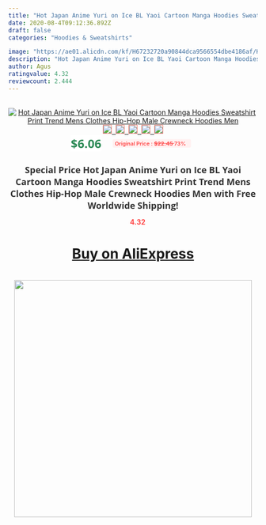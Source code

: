```yaml
---
title: "Hot Japan Anime Yuri on Ice BL Yaoi Cartoon Manga Hoodies Sweatshirt Print Trend Mens Clothes Hip-Hop Male Crewneck Hoodies Men"
date: 2020-08-4T09:12:36.892Z
draft: false
categories: "Hoodies & Sweatshirts"

image: "https://ae01.alicdn.com/kf/H67232720a90844dca9566554dbe4186af/Hot-Japan-Anime-Yuri-on-Ice-BL-Yaoi-Cartoon-Manga-Hoodies-Sweatshirt-Print-Trend-Mens-Clothes.jpg"
description: "Hot Japan Anime Yuri on Ice BL Yaoi Cartoon Manga Hoodies Sweatshirt Print Trend Mens Clothes Hip-Hop Male Crewneck Hoodies Men"
author: Agus
ratingvalue: 4.32
reviewcount: 2.444
---
```

<br>
<div style="text-align: center;">
<a href="https://s.click.aliexpress.com/e/_9zOMnj" target="_blank" rel="nofollow noopener noreferrer"><img alt="Hot Japan Anime Yuri on Ice BL Yaoi Cartoon Manga Hoodies Sweatshirt Print Trend Mens Clothes Hip-Hop Male Crewneck Hoodies Men" class="magnifier-image" src="https://ae01.alicdn.com/kf/H67232720a90844dca9566554dbe4186af/Hot-Japan-Anime-Yuri-on-Ice-BL-Yaoi-Cartoon-Manga-Hoodies-Sweatshirt-Print-Trend-Mens-Clothes.jpg_640x640.jpg">
<br>
<img style="border:1px solid salmon" src="https://ae01.alicdn.com/kf/H67232720a90844dca9566554dbe4186af/Hot-Japan-Anime-Yuri-on-Ice-BL-Yaoi-Cartoon-Manga-Hoodies-Sweatshirt-Print-Trend-Mens-Clothes.jpg_120x120.jpg">&nbsp;&nbsp;<img style="border:1px solid salmon" src="https://ae01.alicdn.com/kf/Hf73edb9f146446b3b3dfaaba2521db29d/Hot-Japan-Anime-Yuri-on-Ice-BL-Yaoi-Cartoon-Manga-Hoodies-Sweatshirt-Print-Trend-Mens-Clothes.jpg_120x120.jpg">&nbsp;&nbsp;<img style="border:1px solid salmon" src="https://ae01.alicdn.com/kf/Ha41841ed4a92467ea7bb63e68e939cd28/Hot-Japan-Anime-Yuri-on-Ice-BL-Yaoi-Cartoon-Manga-Hoodies-Sweatshirt-Print-Trend-Mens-Clothes.jpg_120x120.jpg">&nbsp;&nbsp;<img style="border:1px solid salmon" src="https://ae01.alicdn.com/kf/H2b517cc8777046459eef7aaa5aee87c3g/Hot-Japan-Anime-Yuri-on-Ice-BL-Yaoi-Cartoon-Manga-Hoodies-Sweatshirt-Print-Trend-Mens-Clothes.jpg_120x120.jpg">&nbsp;&nbsp;<img style="border:1px solid salmon" src="https://ae01.alicdn.com/kf/Hab4c231f3c744ac3b1d98587ae93858db/Hot-Japan-Anime-Yuri-on-Ice-BL-Yaoi-Cartoon-Manga-Hoodies-Sweatshirt-Print-Trend-Mens-Clothes.jpg_120x120.jpg"></a></div><br0>
<div style="text-align: center;"><span style="background-color: white; border: 0px; box-sizing: border-box; color: seagreen; display: inline-block; font-family: &quot;open sans&quot; , &quot;arial&quot; , &quot;helvetica&quot; , sans-serif , &quot;heiti&quot;; font-size: 24px; font-stretch: inherit; font-weight: 700; line-height: inherit; margin: 0px 10px 0px 0px; padding: 0px; vertical-align: middle;">$6.06 </span>
<span style="background: rgb(255 , 241 , 241); border-radius: 3px; border: 0px; box-sizing: border-box; color: #ff4747; display: inline-block; font-family: inherit; font-size: 12px; font-stretch: inherit; font-style: inherit; font-variant: inherit; font-weight: 600; line-height: inherit; margin: 0px; padding: 2px 5px; transform: scale(0.9); vertical-align: middle;">Original Price : <b style="text-decoration: line-through;">$22.45 </b> 73%&nbsp;&nbsp;</span></div>
<h1 style="color: #333333; display: inline-block; font-family: &quot;open sans&quot; , &quot;arial&quot; , &quot;helvetica&quot; , sans-serif , &quot;heiti&quot;; font-size: 18px; font-stretch: inherit; font-weight: 700; text-align: center;">Special Price Hot Japan Anime Yuri on Ice BL Yaoi Cartoon Manga Hoodies Sweatshirt Print Trend Mens Clothes Hip-Hop Male Crewneck Hoodies Men with Free Worldwide Shipping!</h1>
<div style="color: #ff4747; text-align: center;">
<img src="https://4.bp.blogspot.com/-M0ZcTcb-5uY/XleCXlxnR4I/AAAAAAAAAEc/OrjgMkXV1oMQFaCRZj5HQwOCBcu3w1FegCPcBGAYYCw/s1600/star.png" style="height: 15px;">&nbsp;<b>4.32</b></div>
<div class="button_cont" align="center"><a class="buynow_a" href="https://s.click.aliexpress.com/e/_9zOMnj" target="_blank" rel="nofollow noopener noreferrer"><H1>Buy on AliExpress</H1></a></div><br>
<div class="separator" style="clear: both; text-align: center;">
<img src="https://lh3.googleusercontent.com/-pTy5HemUv9M/XlePHvY0dAI/AAAAAAAAAE4/0nX5iRUoIWY8eMW9Dpxeirr157OZliDIgCLcBGAsYHQ/s1600/badge.gif" width="480">
</div>
